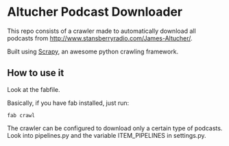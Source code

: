 # Altucher Podcast Downloader #

This repo consists of a crawler made to automatically download all podcasts from http://www.stansberryradio.com/James-Altucher/.

Built using [Scrapy](https://github.com/scrapy/scrapy), an awesome python crawling framework.

## How to use it ##
Look at the fabfile.

Basically, if you have fab installed, just run:

    fab crawl

The crawler can be configured to download only a certain type of podcasts. Look into pipelines.py and the variable ITEM_PIPELINES in settings.py.